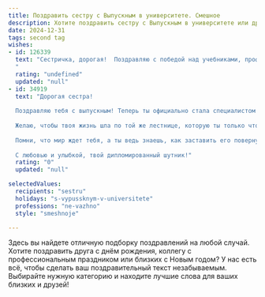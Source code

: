 ```yaml
---
title: Поздравить сестру с Выпускным в университете. Смешное
description: Хотите поздравить сестру с Выпускным в университете или другим праздником? Наш ИИ создаст незабываемое поздравление, а вы обязательно выделитесь среди других.  
date: 2024-12-31
tags: second tag
wishes:
- id: 126339
  text: "Сестричка, дорогая!  Поздравляю с победой над учебниками, профессорами и бессонными ночами!  Теперь ты – дипломированный специалист, способный на многое, в том числе и на то, чтобы наконец-то помочь мне с ремонтом!  Шучу (ладно, почти).  Горжусь тобой невероятно, пусть жизнь будет яркой, интересной и без задолженностей (кроме, может быть, небольшого кредита на новую машину).  Ура!
  "
  rating: "undefined"
  updated: "null"
- id: 34919
  text: "Дорогая сестра!
  
  Поздравляю тебя с выпускным! Теперь ты официально стала специалистом — мастер на все руки и везде, где будут требоваться эрудированные советы, делаешь это с улыбкой (на себе испытала)!
  
  Желаю, чтобы твоя жизнь шла по той же лестнице, которую ты только что покорила, но без опаздываний на пары и с максимальным количеством кофе. Пусть твои знания не устаревают так же быстро, как программы на старом компьютере, а карьерные успехи идут парами, как взятые на защите диплома!
  
  Помни, что мир ждет тебя, а ты ведь знаешь, как заставить его повернуться! Удачи тебе, веселого настроения и кучу интересных приключений!
  
  С любовью и улыбкой, твой дипломированный шутник!"
  rating: "0"
  updated: "null"

selectedValues:
  recipients: "sestru"
  holidays: "s-vypussknym-v-universitete"
  professions: "ne-vazhno"
  style: "smeshnoje"

---
```


Здесь вы найдете отличную подборку поздравлений на любой случай. 
Хотите поздравить друга с днём рождения, коллегу с профессиональным праздником или близких с Новым годом? У нас есть всё, чтобы сделать ваш поздравительный текст незабываемым. Выбирайте нужную категорию и находите лучшие слова для ваших близких и друзей!
